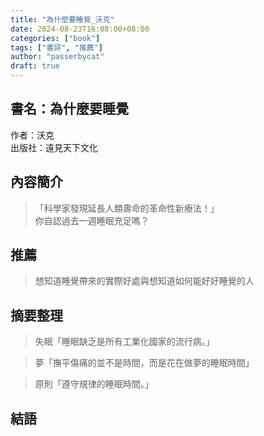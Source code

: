 ```yaml
---
title: "為什麼要睡覺_沃克"
date: 2024-08-23T16:08:00+08:00
categories: ["book"]
tags: ["書評", "推薦"]
author: "passerbycat"
draft: true
---
```


## 書名：為什麼要睡覺  
作者：沃克  
出版社：遠見天下文化  

## 內容簡介  
> 「科學家發現延長人類壽命的革命性新療法！」  
> 你自認過去一週睡眠充足嗎？  



## 推薦  
> 想知道睡覺帶來的實際好處與想知道如何能好好睡覺的人  

 

## 摘要整理
> 失眠「睡眠缺乏是所有工業化國家的流行病。」  



> 夢「撫平傷痛的並不是時間，而是花在做夢的睡眠時間」  



> 原則「遵守規律的睡眠時間。」  



## 結語  
